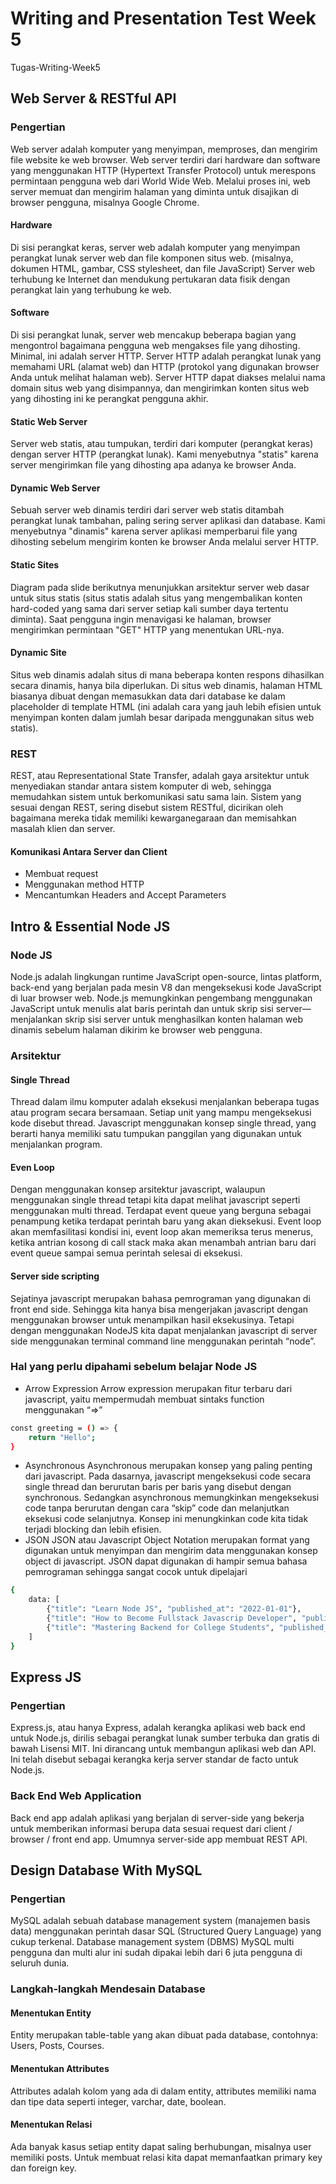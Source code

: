 # Writing and Presentation Test Week 5
Tugas-Writing-Week5

## Web Server & RESTful API
### Pengertian
Web server adalah komputer yang menyimpan, memproses, dan mengirim file website ke web browser. Web server terdiri dari hardware dan software yang menggunakan HTTP (Hypertext Transfer Protocol) untuk merespons permintaan pengguna web dari World Wide Web. Melalui proses ini, web server memuat dan mengirim halaman yang diminta untuk disajikan di browser pengguna, misalnya Google Chrome.
#### Hardware
Di sisi perangkat keras, server web adalah komputer yang menyimpan perangkat lunak server web dan file komponen situs web. (misalnya, dokumen HTML, gambar, CSS stylesheet, dan file JavaScript) Server web terhubung ke Internet dan mendukung pertukaran data fisik dengan perangkat lain yang terhubung ke web.
#### Software
Di sisi perangkat lunak, server web mencakup beberapa bagian yang mengontrol bagaimana pengguna web mengakses file yang dihosting. Minimal, ini adalah server HTTP. Server HTTP adalah perangkat lunak yang memahami URL (alamat web) dan HTTP (protokol yang digunakan browser Anda untuk melihat halaman web). Server HTTP dapat diakses melalui nama domain situs web yang disimpannya, dan mengirimkan konten situs web yang dihosting ini ke perangkat pengguna akhir.
#### Static Web Server
Server web statis, atau tumpukan, terdiri dari komputer (perangkat keras) dengan server HTTP (perangkat lunak). Kami menyebutnya "statis" karena server mengirimkan file yang dihosting apa adanya ke browser Anda.
#### Dynamic Web Server
Sebuah server web dinamis terdiri dari server web statis ditambah perangkat lunak tambahan, paling sering server aplikasi dan database. Kami menyebutnya "dinamis" karena server aplikasi memperbarui file yang dihosting sebelum mengirim konten ke browser Anda melalui server HTTP.
#### Static Sites
Diagram pada slide berikutnya menunjukkan arsitektur server web dasar untuk situs statis (situs statis adalah situs yang mengembalikan konten hard-coded yang sama dari server setiap kali sumber daya tertentu diminta). Saat pengguna ingin menavigasi ke halaman, browser mengirimkan permintaan "GET" HTTP yang menentukan URL-nya.
#### Dynamic Site
Situs web dinamis adalah situs di mana beberapa konten respons dihasilkan secara dinamis, hanya bila diperlukan. Di situs web dinamis, halaman HTML biasanya dibuat dengan memasukkan data dari database ke dalam placeholder di template HTML (ini adalah cara yang jauh lebih efisien untuk menyimpan konten dalam jumlah besar daripada menggunakan situs web statis).
### REST
REST, atau Representational State Transfer, adalah gaya arsitektur untuk menyediakan standar antara sistem komputer di web, sehingga memudahkan sistem untuk berkomunikasi satu sama lain. Sistem yang sesuai dengan REST, sering disebut sistem RESTful, dicirikan oleh bagaimana mereka tidak memiliki kewarganegaraan dan memisahkan masalah klien dan server.
#### Komunikasi Antara Server dan Client
- Membuat request
- Menggunakan method HTTP
- Mencantumkan Headers and Accept Parameters

## Intro & Essential Node JS
### Node JS
Node.js adalah lingkungan runtime JavaScript open-source, lintas platform, back-end yang berjalan pada mesin V8 dan mengeksekusi kode JavaScript di luar browser web. Node.js memungkinkan pengembang menggunakan JavaScript untuk menulis alat baris perintah dan untuk skrip sisi server—menjalankan skrip sisi server untuk menghasilkan konten halaman web dinamis sebelum halaman dikirim ke browser web pengguna.
### Arsitektur
#### Single Thread
Thread dalam ilmu komputer adalah eksekusi menjalankan beberapa tugas atau program secara bersamaan. Setiap unit yang mampu mengeksekusi kode disebut thread. Javascript menggunakan konsep single thread, yang berarti hanya memiliki satu tumpukan panggilan yang digunakan untuk menjalankan program.
#### Even Loop
Dengan menggunakan konsep arsitektur javascript, walaupun menggunakan single thread tetapi kita dapat melihat javascript seperti menggunakan multi thread. Terdapat event queue yang berguna sebagai penampung ketika terdapat perintah baru yang akan dieksekusi. Event loop akan memfasilitasi kondisi ini, event loop akan memeriksa terus menerus, ketika antrian kosong di call stack maka akan menambah antrian baru dari event queue sampai semua perintah selesai di eksekusi.
#### Server side scripting
Sejatinya javascript merupakan bahasa pemrograman yang digunakan di front end side. Sehingga kita hanya bisa mengerjakan javascript dengan menggunakan browser untuk menampilkan hasil eksekusinya. Tetapi dengan menggunakan NodeJS kita dapat menjalankan javascript di server side menggunakan terminal command line menggunakan perintah “node”.
### Hal yang perlu dipahami sebelum belajar Node JS
- Arrow Expression
Arrow expression merupakan fitur terbaru dari javascript, yaitu mempermudah membuat sintaks function menggunakan “=>”
```sh
const greeting = () => {
    return "Hello";
}
```

- Asynchronous
Asynchronous merupakan konsep yang paling penting dari javascript. Pada dasarnya, javascript mengeksekusi code secara single thread dan berurutan baris per baris yang disebut dengan synchronous. Sedangkan asynchronous memungkinkan mengeksekusi code tanpa berurutan dengan cara “skip” code dan melanjutkan eksekusi code selanjutnya. Konsep ini menungkinkan code kita tidak terjadi blocking dan lebih efisien.
- JSON
JSON atau Javascript Object Notation merupakan format yang digunakan untuk menyimpan dan mengirim data menggunakan konsep object di javascript. JSON dapat digunakan di hampir semua bahasa pemrograman sehingga sangat cocok untuk dipelajari
```sh
{
    data: [
        {"title": "Learn Node JS", "published_at": "2022-01-01"},
        {"title": "How to Become Fullstack Javascrip Developer", "published_at": "2022-03-20"},
        {"title": "Mastering Backend for College Students", "published_at": "2022-10-10"}
    ]
}
```

## Express JS
### Pengertian
Express.js, atau hanya Express, adalah kerangka aplikasi web back end untuk Node.js, dirilis sebagai perangkat lunak sumber terbuka dan gratis di bawah Lisensi MIT. Ini dirancang untuk membangun aplikasi web dan API. Ini telah disebut sebagai kerangka kerja server standar de facto untuk Node.js.
### Back End Web Application
Back end app adalah aplikasi yang berjalan di server-side yang bekerja untuk memberikan informasi berupa data sesuai request dari client / browser / front end app. Umumnya server-side app membuat REST API.

## Design Database With MySQL
### Pengertian
MySQL adalah sebuah database management system (manajemen basis data) menggunakan perintah dasar SQL (Structured Query Language) yang cukup terkenal. Database management system (DBMS) MySQL multi pengguna dan multi alur ini sudah dipakai lebih dari 6 juta pengguna di seluruh dunia.
### Langkah-langkah Mendesain Database
#### Menentukan Entity
Entity merupakan table-table yang akan dibuat pada database, contohnya: Users, Posts, Courses.
#### Menentukan Attributes
Attributes adalah kolom yang ada di dalam entity, attributes memiliki nama dan tipe data seperti integer, varchar, date, boolean.
#### Menentukan Relasi
Ada banyak kasus setiap entity dapat saling berhubungan, misalnya user memiliki posts. Untuk membuat relasi kita dapat memanfaatkan primary key dan foreign key.
